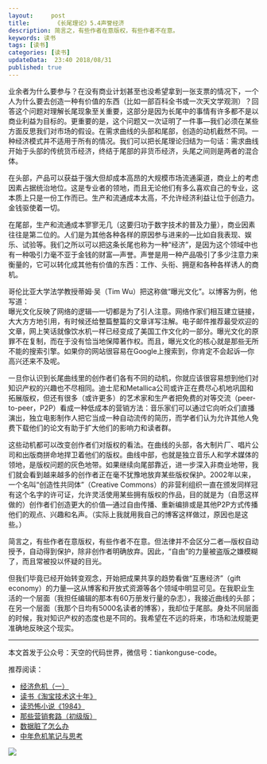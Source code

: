 ```yaml
---   
layout:     post  
title:       《长尾理论》5.4声誉经济 
description: 简言之，有些作者在意版权，有些作者不在意。      
keywords: 读书 
tags: [读书]  
categories: [读书]  
updateData:  23:40 2018/08/31   
published: true   
---  
```



业余者为什么要参与？在没有商业计划甚至也没希望拿到一张支票的情况下，一个人为什么要去创造一种有价值的东西（比如一部百科全书或一次天文学观测）？回答这个问题对理解长尾现象至关重要，这部分是因为长尾中的事情有许多都不是以商业利益为目标的。更重要的是，这个问题又一次证明了一件事—我们必须在某些方面反思我们对市场的假设。在需求曲线的头部和尾部，创造的动机截然不同。一种经济模式并不适用于所有的情况。我们可以把长尾理论归结为一句话：需求曲线开始于头部的传统货币经济，终结于尾部的非货币经济，头尾之间则是两者的混合体。  


在头部，产品可以获益于强大但却成本高昂的大规模市场流通渠道，商业上的考虑因素占据统治地位。这是专业者的领地，而且无论他们有多么喜欢自己的专业，这本质上只是一份工作而已。生产和流通成本太高，不允许经济利益让位于创造力。金钱驱使着一切。  


在尾部，生产和流通成本寥寥无几（这要归功于数字技术的普及力量），商业因素往往是第二位的。人们是为其他各种各样的原因参与进来的—比如自我表现、娱乐、试验等。我们之所以可以把这条长尾也称为一种“经济”，是因为这个领域中也有一种吸引力毫不亚于金钱的财富—声誉。声誉是用一种产品吸引了多少注意力来衡量的，它可以转化成其他有价值的东西：工作、头衔、拥趸和各种各样诱人的商机。  


哥伦比亚大学法学教授蒂姆·吴（Tim Wu）把这称做“曝光文化”。以博客为例，他写道：  
曝光文化反映了网络的逻辑—一切都是为了引人注意。网络作家们相互建立链接，大大方方地引用，有时候还给整篇整篇的文章详写注解。电子邮件推荐最受欢迎的文章，网上笑话就像饮水机一样已经变成了美国工作文化的一部分。曝光文化的原罪不在复制，而在于没有恰当地保障著作权。而且，曝光文化的核心就是那些无所不能的搜索引擎。如果你的网站很容易在Google上搜索到，你肯定不会起诉—你高兴还来不及呢。  


一旦你认识到长尾曲线里的创作者们各有不同的动机，你就应该很容易想到他们对知识产权的兴趣也不尽相同。迪士尼和Metallica公司或许正在费尽心机地巩固和拓展版权，但还有很多（或许更多）的艺术家和生产者把免费的对等交流（peer-to-peer，P2P）看成一种低成本的营销方法：音乐家们可以通过它向听众们直播演出，独立电影制作人把它当成一种自动流传的简历，而学者们认为允许其他人免费下载他们的论文有助于扩大他们的影响力和读者群。  


这些动机都可以改变创作者们对版权的看法。在曲线的头部，各大制片厂、唱片公司和出版商拼命地捍卫着他们的版权。曲线中部，也就是独立音乐人和学术媒体的领地，是版权问题的灰色地带。如果继续向尾部靠近，进一步深入非商业地带，我们就会看到越来越多的创作者正在毫不犹豫地放弃某些版权保护。2002年以来，一个名叫“创造性共同体”（Creative Commons）的非营利组织一直在颁发同样冠有这个名字的许可证，允许灵活使用某些拥有版权的作品，目的就是为（自愿这样做的）创作者们创造更大的价值—通过自由传播、重新编排或是其他P2P方式传播他们的观点、兴趣和名声。（实际上我就用我自己的博客这样做过，原因也是这些。）  



简言之，有些作者在意版权，有些作者不在意。但法律并不会区分二者—版权自动授予，自动得到保护，除非创作者明确放弃。因此，“自由”的力量被盗版之嫌模糊了，而且常被投以怀疑的目光。  


但我们毕竟已经开始转变观念，开始把成果共享的趋势看做“互惠经济”（gift economy）的力量—这从博客和开放式资源等各个领域中明显可见。在我职业生活的一个层面（我担任编辑的那本有60万册发行量的杂志），我接近曲线的头部；在另一个层面（我那个日均有5000名读者的博客），我却位于尾部。身处不同层面的时候，我对知识产权的态度也是不同的。我希望在不远的将来，市场和法规能更准确地反映这个现实。  






---


本文首发于公众号：天空的代码世界，微信号：tiankonguse-code。  


推荐阅读：  


* [经济危机（一）](https://mp.weixin.qq.com/s/hxO7oR8cLljSClYS-yE6pw)   
* [读书《淘宝技术这十年》](https://mp.weixin.qq.com/s/IeOQGh22U_1TPrf6sYYTkQ)   
* [读恐怖小说《1984》](https://mp.weixin.qq.com/s/q7HL5o_R5cqJc0b9Ll7EMw)    
* [那些营销套路（初级版）](https://mp.weixin.qq.com/s/xdvqZo9ll6kaL66Cdx)   
* [数据脏了怎么办](https://mp.weixin.qq.com/s/Blw4yxmIsE51dzzbNcfFbg)    
* [中年危机笔记与思考](https://mp.weixin.qq.com/s/dFzDtZS0JN6hhpc1DF-e_g)     



![](https://res.tiankonguse.com/images/tiankonguse-support.png) 




